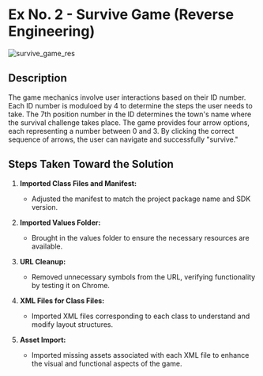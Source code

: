 # Ex No. 2 - Survive Game (Reverse Engineering)

![survive_game_res](https://github.com/MaayanShiran/Ex_2_Survive_Game/assets/95546841/d6e38584-76b7-45e7-8837-2e45bb5a47c9)

## Description
The game mechanics involve user interactions based on their ID number. 
Each ID number is moduloed by 4 to determine the steps the user needs to take. 
The 7th position number in the ID determines the town's name where the survival challenge takes place. 
The game provides four arrow options, each representing a number between 0 and 3. 
By clicking the correct sequence of arrows, the user can navigate and successfully "survive."

## Steps Taken Toward the Solution
1. **Imported Class Files and Manifest:**
   - Adjusted the manifest to match the project package name and SDK version.

2. **Imported Values Folder:**
   - Brought in the values folder to ensure the necessary resources are available.

3. **URL Cleanup:**
   - Removed unnecessary symbols from the URL, verifying functionality by testing it on Chrome.

4. **XML Files for Class Files:**
   - Imported XML files corresponding to each class to understand and modify layout structures.

5. **Asset Import:**
   - Imported missing assets associated with each XML file to enhance the visual and functional aspects of the game.


